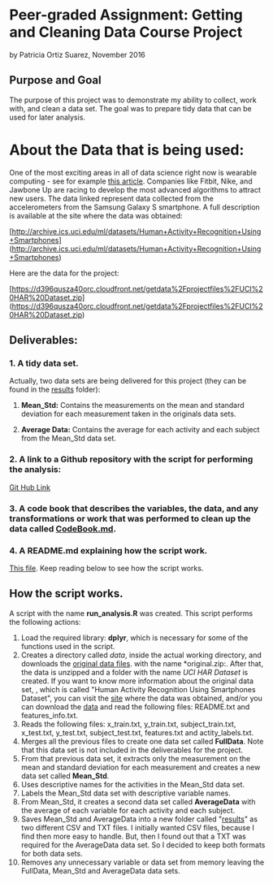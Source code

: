 # Peer-graded Assignment: Getting and Cleaning Data Course Project
by Patricia Ortiz Suarez, November 2016

## Purpose and Goal
The purpose of this project was to demonstrate my ability to collect, work with, and clean a data set. 
The goal was to prepare tidy data that can be used for later analysis. 



# About the Data that is being used:
One of the most exciting areas in all of data science right now is wearable computing - see for example [this article](http://www.insideactivitytracking.com/data-science-activity-tracking-and-the-battle-for-the-worlds-top-sports-brand/). 
Companies like Fitbit, Nike, and Jawbone Up are racing to develop the most advanced algorithms to attract new users. 
The data linked represent data collected from the accelerometers from the Samsung Galaxy S smartphone. 
A full description is available at the site where the data was obtained:

[http://archive.ics.uci.edu/ml/datasets/Human+Activity+Recognition+Using+Smartphones]
(http://archive.ics.uci.edu/ml/datasets/Human+Activity+Recognition+Using+Smartphones)

Here are the data for the project:

[https://d396qusza40orc.cloudfront.net/getdata%2Fprojectfiles%2FUCI%20HAR%20Dataset.zip]
(https://d396qusza40orc.cloudfront.net/getdata%2Fprojectfiles%2FUCI%20HAR%20Dataset.zip)

## Deliverables: 

### 1. A tidy data set.
Actually, two data sets are being delivered for this project (they can be found in the [results](https://github.com/pachy78/Gettingandcleaningdatafinal/tree/master/results) folder):

1. **Mean_Std:** Contains the measurements on the mean and standard deviation for each measurement taken in the originals data sets.

2. **Average Data:** Contains the average for each activity and each subject from the Mean_Std data set. 

### 2. A link to a Github repository with the script for performing the analysis: 
[Git Hub Link](https://github.com/pachy78/Gettingandcleaningdatafinal)
### 3. A code book that describes the variables, the data, and any transformations or work that was performed to clean up the data called [CodeBook.md](https://github.com/pachy78/Gettingandcleaningdatafinal/blob/master/Codebook.md). 
### 4. A README.md explaining how the script work.
[This file](https://github.com/pachy78/Gettingandcleaningdatafinal/blob/master/Readme.md). Keep reading below to see how the script works.

## How the script works.

A script with the name **run_analysis.R** was created. This script performs the following actions:

1. Load the required library: **dplyr**, which is necessary for some of the functions used in the script.
2. Creates a directory called *data*, inside the actual working directory, and downloads the [original data files](https://d396qusza40orc.cloudfront.net/getdata%2Fprojectfiles%2FUCI%20HAR%20Dataset.zip). with the name
*original.zip:. After that, the data is unzipped and a folder with the name *UCI HAR Dataset* is created. If you want to know more information about the original data set, , which is called "Human Activity Recognition Using Smartphones Dataset", you can visit the [site](http://archive.ics.uci.edu/ml/datasets/Human+Activity+Recognition+Using+Smartphones) where the data was obtained, 
and/or you can download the [data](https://d396qusza40orc.cloudfront.net/getdata%2Fprojectfiles%2FUCI%20HAR%20Dataset.zip) and read the following files: README.txt and features_info.txt. 
3. Reads the following files: x_train.txt, y_train.txt, subject_train.txt, x_test.txt, y_test.txt, subject_test.txt, features.txt and actity_labels.txt.
4. Merges all the previous files to create one data set called **FullData**. Note that this data set is not included in the deliverables for the project.
5. From that previous data set, it extracts only the measurement on the mean and standard deviation for each measurement and creates a new data set called **Mean_Std**.
6. Uses descriptive names for the activities in the Mean_Std data set.
7. Labels the Mean_Std data set with descriptive variable names.
8. From Mean_Std, it creates a second data set called **AverageData** with the average of each variable for each activity and each subject.
9. Saves Mean_Std and AverageData into a new folder called "[results](https://github.com/pachy78/Gettingandcleaningdatafinal/tree/master/results)" as two different CSV and TXT files. I initially wanted CSV files, because I find then more easy to handle. But, then I found out that a TXT was required for the AverageData data set. So I decided to keep both formats for both data sets.
10. Removes any unnecessary variable or data set from memory leaving the FullData, Mean_Std and AverageData data sets.



